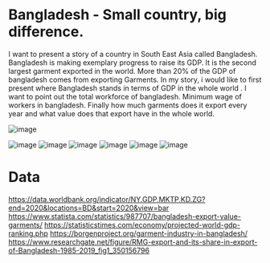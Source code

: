 # Bangladesh - Small country, big difference.
I want to present a story of a country in South East Asia called Bangladesh. Bangladesh is making exemplary progress to raise its GDP. It is the second largest garment exported in the world.
More than 20% of the GDP of bangladesh comes from exporting Garments. 
In my story, i would like to first present where Bangladesh stands in terms of GDP in the whole world . 
I want to point out the total workforce of bangladesh. Minimum wage of workers in bangladesh. Finally how much garments does it export every year and what value does that export have in the whole world.

![image](https://user-images.githubusercontent.com/92895925/141210048-f5fc5c53-daeb-4c42-a80f-d6e0c74658ea.png)

![image](https://user-images.githubusercontent.com/92895925/141526722-c013224a-f415-49c0-ac14-5f4bb540d975.png)
![image](https://user-images.githubusercontent.com/92895925/141526772-75a44fd4-e250-4498-ae5c-00ac37f79cb5.png)
![image](https://user-images.githubusercontent.com/92895925/141526807-b0385773-86bb-4966-b748-a947d4b6ec57.png)
![image](https://user-images.githubusercontent.com/92895925/141526838-4d3f2219-ffca-4a58-8652-2bcd4a9ad82d.png)
![image](https://user-images.githubusercontent.com/92895925/141526879-d19d1754-5563-46ee-a8b9-0625f428227a.png)
![image](https://user-images.githubusercontent.com/92895925/141526905-d09cb4ae-af5a-4bb4-9f61-8ebbd56a7229.png)







# Data
https://data.worldbank.org/indicator/NY.GDP.MKTP.KD.ZG?end=2020&locations=BD&start=2020&view=bar
https://www.statista.com/statistics/987707/bangladesh-export-value-garments/
https://statisticstimes.com/economy/projected-world-gdp-ranking.php
https://borgenproject.org/garment-industry-in-bangladesh/
https://www.researchgate.net/figure/RMG-export-and-its-share-in-export-of-Bangladesh-1985-2019_fig1_350156796
